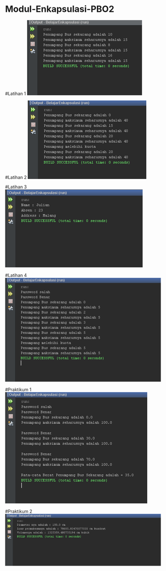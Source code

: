 # Modul-Enkapsulasi-PBO2

#Latihan 1
![Alt Text](https://github.com/AkuraDiary/Modul-Enkapsulasi-PBO2/blob/main/BelajarEnkapsulasi/ss%20output/ss%20latihan%201.png)

#Latihan 2
![Alt Text](https://github.com/AkuraDiary/Modul-Enkapsulasi-PBO2/blob/main/BelajarEnkapsulasi/ss%20output/ss%20latihan%202.png)

#Latihan 3
![Alt Text](https://github.com/AkuraDiary/Modul-Enkapsulasi-PBO2/blob/main/BelajarEnkapsulasi/ss%20output/ss%20latihan%203.png)

#Latihan 4
![Alt Text](https://github.com/AkuraDiary/Modul-Enkapsulasi-PBO2/blob/main/BelajarEnkapsulasi/ss%20output/ss%20latihan%204.png)

#Praktikum 1
![Alt Text](https://github.com/AkuraDiary/Modul-Enkapsulasi-PBO2/blob/main/BelajarEnkapsulasi/ss%20output/ss%20praktikum%201.png)

#Praktikum 2
![Alt Text](https://github.com/AkuraDiary/Modul-Enkapsulasi-PBO2/blob/main/BelajarEnkapsulasi/ss%20output/ss%20praktikum%202.png)
